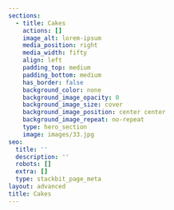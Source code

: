 ```yaml
---
sections:
  - title: Cakes
    actions: []
    image_alt: lorem-ipsum
    media_position: right
    media_width: fifty
    align: left
    padding_top: medium
    padding_bottom: medium
    has_border: false
    background_color: none
    background_image_opacity: 0
    background_image_size: cover
    background_image_position: center center
    background_image_repeat: no-repeat
    type: hero_section
    image: images/33.jpg
seo:
  title: ''
  description: ''
  robots: []
  extra: []
  type: stackbit_page_meta
layout: advanced
title: Cakes
---
```

